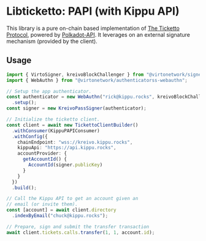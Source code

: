 # Libticketto: PAPI (with Kippu API)

This library is a pure on-chain based implementation of [The Ticketto Protocol][1], powered
by [Polkadot-API][3]. It leverages on an external signature mechanism (provided by the client).

## Usage

```ts
import { VirtoSigner, kreivoBlockChallenger } from "@virtonetwork/signer";
import { WebAuthn } from "@virtonetwork/authenticatorss-webauthn";

// Setup the app authenticator.
const authenticator = new WebAuthn("rick@kippu.rocks", kreivoBlockChallenger)
  .setup();
const signer = new KreivoPassSigner(authenticator);

// Initialize the ticketto client.
const client = await new TickettoClientBuilder()
  .withConsumer(KippuPAPIConsumer)
  .withConfig({
    chainEndpoint: "wss://kreivo.kippu.rocks",
    kippuApi: "https://api.kippu.rocks",
    accountProvider: {
      getAccountId() {
        AccountId(signer.publicKey)
      }
    }
  })
  .build();

// Call the Kippu API to get an account given an
// email (or invite them).
const [account] = await client.directory
  .indexByEmail("chuck@kippu.rocks");

// Prepare, sign and submit the transfer transaction
await client.tickets.calls.transfer(1, 1, account.id);
```

[1]: https://github.com/kippurocks/ticketto
[3]: https://papi.how
